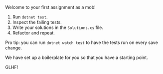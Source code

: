Welcome to your first assignment as a mob!

1. Run `dotnet test`.
2. Inspect the failing tests.
3. Write your solutions in the `Solutions.cs` file.
4. Refactor and repeat.

Pro tip: you can run `dotnet watch test` to have the tests run on every save change.

We have set up a boilerplate for you so that you have a starting point.

GLHF!